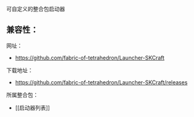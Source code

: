 可自定义的整合包启动器

兼容性：
- 

网址：
- https://github.com/fabric-of-tetrahedron/Launcher-SKCraft

下载地址：
- https://github.com/fabric-of-tetrahedron/Launcher-SKCraft/releases

所属整合包：
- [[启动器列表]]